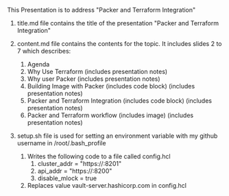 This Presentation is to address "Packer and Terraform Integration"

1. title.md file contains the title of the presentation "Packer and Terraform Integration"
2. content.md file contains the contents for the topic. It includes slides 2 to 7 which describes:
   1. Agenda
   2. Why Use Terraform (includes presentation notes)
   3. Why user Packer (includes presentation notes)
   4. Building Image with Packer (includes code block) (includes presentation notes)
   5. Packer and Terraform Integration (includes code block) (includes presentation notes)
   6. Packer and Terraform workflow (includes image) (includes presentation notes)

3. setup.sh file is used for setting an environment variable with my github username in /root/.bash_profile
   1. Writes the following code to a file called config.hcl
      1. cluster_addr  = "https://<HOSTNAME>:8201"
      2. api_addr      = "https://<HOSTNAME>:8200"
      3. disable_mlock = true
   2. Replaces <HOSTNAME> value vault-server.hashicorp.com in config.hcl

